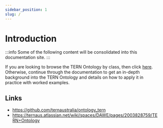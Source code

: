 ```yaml
---
sidebar_position: 1
slug: /
---
```


# Introduction

:::info
Some of the following content will be consolidated into this documentation site.
:::

If you are looking to browse the TERN Ontology by class, then click [here](/viewers/tern-ontology). Otherwise, continue through the documentation to get an in-depth background into the TERN Ontology and details on how to apply it in practice with worked examples. 

## Links
- https://github.com/ternaustralia/ontology_tern
- https://ternaus.atlassian.net/wiki/spaces/DAWE/pages/2003828759/TERN+Ontology

